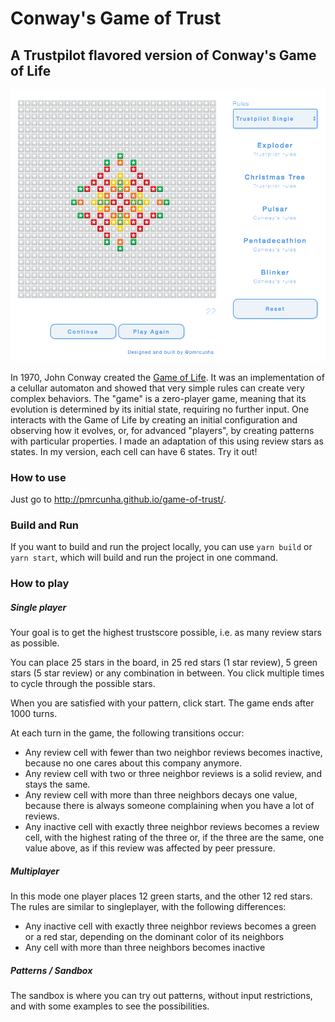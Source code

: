 # Conway's Game of Trust
## A Trustpilot flavored version of Conway's Game of Life

![screenshot](./assets/screenshot.png "Screenshot")

In 1970, John Conway created the [Game of Life](https://en.wikipedia.org/wiki/Conway%27s_Game_of_Life). It was an implementation of a celullar automaton and showed that very simple rules can create very complex behaviors. The "game" is a zero-player game, meaning that its evolution is determined by its initial state, requiring no further input. One interacts with the Game of Life by creating an initial configuration and observing how it evolves, or, for advanced "players", by creating patterns with particular properties. I made an adaptation of this using review stars as states. In my version, each cell can have 6 states. Try it out!

### How to use
Just go to http://pmrcunha.github.io/game-of-trust/.

### Build and Run
If you want to build and run the project locally, you can use `yarn build` or `yarn start`, which will build and run the project in one command.

### How to play
##### Single player
Your goal is to get the highest trustscore possible, i.e. as many review stars as possible.

You can place 25 stars in the board, in 25 red stars (1 star review), 5 green stars (5 star review) or any combination in between. You click multiple times to cycle through the possible stars.

When you are satisfied with your pattern, click start.
The game ends after 1000 turns.

At each turn in the game, the following transitions occur:

-   Any review cell with fewer than two neighbor reviews becomes inactive, because no one cares about this company anymore.
-   Any review cell with two or three neighbor reviews is a solid review, and stays the same.
-   Any review cell with more than three neighbors decays one value, because there is always someone complaining when you have a lot of reviews.
-   Any inactive cell with exactly three neighbor reviews becomes a review cell, with the highest rating of the three or, if the three are the same, one value above, as if this review was affected by peer pressure.

##### Multiplayer
In this mode one player places 12 green starts, and the other 12 red stars.
The rules are similar to singleplayer, with the following differences:

-    Any inactive cell with exactly three neighbor reviews becomes a green or a red star, depending on the dominant color of its neighbors
-    Any cell with more than three neighbors becomes inactive

##### Patterns / Sandbox
The sandbox is where you can try out patterns, without input restrictions, and with some examples to see the possibilities.

